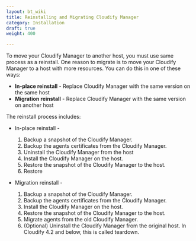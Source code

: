 ```yaml
---
layout: bt_wiki
title: Reinstalling and Migrating Cloudify Manager
category: Installation
draft: true
weight: 400

---
```


To move your Cloudify Manager to another host, you must use same process as a reinstall. One reason to migrate is to move your Cloudify Manager to a host with more resources. You can do this in one of these ways:

* **In-place reinstall** - Replace Cloudify Manager with the same version on the same host
* **Migration reinstall** - Replace Cloudify Manager with the same version on another host

The reinstall process includes:

* In-place reinstall -

  1. Backup a snapshot of the Cloudify Manager.
  1. Backup the agents certificates from the Cloudify Manager.
  1. Uninstall the Cloudify Manager from the host
  1. Install the Cloudify Manager on the host.
  1. Restore the snapshot of the Cloudify Manager to the host.
  1. Restore 

* Migration reinstall -

  1. Backup a snapshot of the Cloudify Manager.
  1. Backup the agents certificates from the Cloudify Manager.
  1. Install the Cloudify Manager on the host.
  1. Restore the snapshot of the Cloudify Manager to the host.
  1. Migrate agents from the old Cloudify Manager.
  1. (Optional) Uninstall the Cloudify Manager from the original host. In Cloudify 4.2 and below, this is called teardown.
